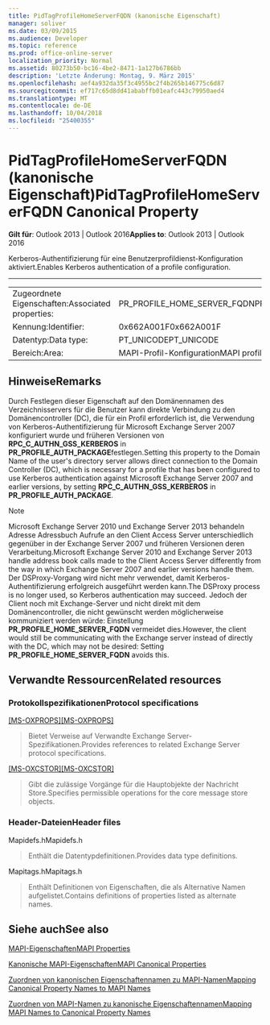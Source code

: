 ```yaml
---
title: PidTagProfileHomeServerFQDN (kanonische Eigenschaft)
manager: soliver
ms.date: 03/09/2015
ms.audience: Developer
ms.topic: reference
ms.prod: office-online-server
localization_priority: Normal
ms.assetid: 80273b50-bc16-4be2-8471-1a127b6786bb
description: 'Letzte Änderung: Montag, 9. März 2015'
ms.openlocfilehash: aef4a932da35f3c4955bc2f4b265b146775c6d87
ms.sourcegitcommit: ef717c65d8dd41ababffb01eafc443c79950aed4
ms.translationtype: MT
ms.contentlocale: de-DE
ms.lasthandoff: 10/04/2018
ms.locfileid: "25400355"
---
```

# <a name="pidtagprofilehomeserverfqdn-canonical-property"></a><span data-ttu-id="aa5f2-103">PidTagProfileHomeServerFQDN (kanonische Eigenschaft)</span><span class="sxs-lookup"><span data-stu-id="aa5f2-103">PidTagProfileHomeServerFQDN Canonical Property</span></span>

  
  
<span data-ttu-id="aa5f2-104">**Gilt für**: Outlook 2013 | Outlook 2016</span><span class="sxs-lookup"><span data-stu-id="aa5f2-104">**Applies to**: Outlook 2013 | Outlook 2016</span></span> 
  
<span data-ttu-id="aa5f2-105">Kerberos-Authentifizierung für eine Benutzerprofildienst-Konfiguration aktiviert.</span><span class="sxs-lookup"><span data-stu-id="aa5f2-105">Enables Kerberos authentication of a profile configuration.</span></span>
  
****

|||
|:-----|:-----|
|<span data-ttu-id="aa5f2-106">Zugeordnete Eigenschaften:</span><span class="sxs-lookup"><span data-stu-id="aa5f2-106">Associated properties:</span></span>  <br/> |<span data-ttu-id="aa5f2-107">PR_PROFILE_HOME_SERVER_FQDN</span><span class="sxs-lookup"><span data-stu-id="aa5f2-107">PR_PROFILE_HOME_SERVER_FQDN</span></span>  <br/> |
|<span data-ttu-id="aa5f2-108">Kennung:</span><span class="sxs-lookup"><span data-stu-id="aa5f2-108">Identifier:</span></span>  <br/> |<span data-ttu-id="aa5f2-109">0x662A001F</span><span class="sxs-lookup"><span data-stu-id="aa5f2-109">0x662A001F</span></span>  <br/> |
|<span data-ttu-id="aa5f2-110">Datentyp:</span><span class="sxs-lookup"><span data-stu-id="aa5f2-110">Data type:</span></span>  <br/> |<span data-ttu-id="aa5f2-111">PT_UNICODE</span><span class="sxs-lookup"><span data-stu-id="aa5f2-111">PT_UNICODE</span></span>  <br/> |
|<span data-ttu-id="aa5f2-112">Bereich:</span><span class="sxs-lookup"><span data-stu-id="aa5f2-112">Area:</span></span>  <br/> |<span data-ttu-id="aa5f2-113">MAPI-Profil-Konfiguration</span><span class="sxs-lookup"><span data-stu-id="aa5f2-113">MAPI profile configuration</span></span>  <br/> |
   
## <a name="remarks"></a><span data-ttu-id="aa5f2-114">Hinweise</span><span class="sxs-lookup"><span data-stu-id="aa5f2-114">Remarks</span></span>

<span data-ttu-id="aa5f2-115">Durch Festlegen dieser Eigenschaft auf den Domänennamen des Verzeichnisservers für die Benutzer kann direkte Verbindung zu den Domänencontroller (DC), die für ein Profil erforderlich ist, die Verwendung von Kerberos-Authentifizierung für Microsoft Exchange Server 2007 konfiguriert wurde und früheren Versionen von **RPC_C_AUTHN_GSS_KERBEROS** in **PR_PROFILE_AUTH_PACKAGE**festlegen.</span><span class="sxs-lookup"><span data-stu-id="aa5f2-115">Setting this property to the Domain Name of the user's directory server allows direct connection to the Domain Controller (DC), which is necessary for a profile that has been configured to use Kerberos authentication against Microsoft Exchange Server 2007 and earlier versions, by setting **RPC_C_AUTHN_GSS_KERBEROS** in **PR_PROFILE_AUTH_PACKAGE**.</span></span>
  
> [!NOTE]
> <span data-ttu-id="aa5f2-116">Microsoft Exchange Server 2010 und Exchange Server 2013 behandeln Adresse Adressbuch Aufrufe an den Client Access Server unterschiedlich gegenüber in der Exchange Server 2007 und früheren Versionen deren Verarbeitung.</span><span class="sxs-lookup"><span data-stu-id="aa5f2-116">Microsoft Exchange Server 2010 and Exchange Server 2013 handle address book calls made to the Client Access Server differently from the way in which Exchange Server 2007 and earlier versions handle them.</span></span> <span data-ttu-id="aa5f2-117">Der DSProxy-Vorgang wird nicht mehr verwendet, damit Kerberos-Authentifizierung erfolgreich ausgeführt werden kann.</span><span class="sxs-lookup"><span data-stu-id="aa5f2-117">The DSProxy process is no longer used, so Kerberos authentication may succeed.</span></span> <span data-ttu-id="aa5f2-118">Jedoch der Client noch mit Exchange-Server und nicht direkt mit dem Domänencontroller, die nicht gewünscht werden möglicherweise kommuniziert werden würde: Einstellung **PR_PROFILE_HOME_SERVER_FQDN** vermeidet dies.</span><span class="sxs-lookup"><span data-stu-id="aa5f2-118">However, the client would still be communicating with the Exchange server instead of directly with the DC, which may not be desired: Setting **PR_PROFILE_HOME_SERVER_FQDN** avoids this.</span></span> 
  
## <a name="related-resources"></a><span data-ttu-id="aa5f2-119">Verwandte Ressourcen</span><span class="sxs-lookup"><span data-stu-id="aa5f2-119">Related resources</span></span>

### <a name="protocol-specifications"></a><span data-ttu-id="aa5f2-120">Protokollspezifikationen</span><span class="sxs-lookup"><span data-stu-id="aa5f2-120">Protocol specifications</span></span>

<span data-ttu-id="aa5f2-121">[[MS-OXPROPS]](https://msdn.microsoft.com/library/f6ab1613-aefe-447d-a49c-18217230b148%28Office.15%29.aspx)</span><span class="sxs-lookup"><span data-stu-id="aa5f2-121">[[MS-OXPROPS]](https://msdn.microsoft.com/library/f6ab1613-aefe-447d-a49c-18217230b148%28Office.15%29.aspx)</span></span>
  
> <span data-ttu-id="aa5f2-122">Bietet Verweise auf Verwandte Exchange Server-Spezifikationen.</span><span class="sxs-lookup"><span data-stu-id="aa5f2-122">Provides references to related Exchange Server protocol specifications.</span></span>
    
<span data-ttu-id="aa5f2-123">[[MS-OXCSTOR]](https://msdn.microsoft.com/library/d42ed1e0-3e77-4264-bd59-7afc583510e2%28Office.15%29.aspx)</span><span class="sxs-lookup"><span data-stu-id="aa5f2-123">[[MS-OXCSTOR]](https://msdn.microsoft.com/library/d42ed1e0-3e77-4264-bd59-7afc583510e2%28Office.15%29.aspx)</span></span>
  
> <span data-ttu-id="aa5f2-124">Gibt die zulässige Vorgänge für die Hauptobjekte der Nachricht Store.</span><span class="sxs-lookup"><span data-stu-id="aa5f2-124">Specifies permissible operations for the core message store objects.</span></span>
    
### <a name="header-files"></a><span data-ttu-id="aa5f2-125">Header-Dateien</span><span class="sxs-lookup"><span data-stu-id="aa5f2-125">Header files</span></span>

<span data-ttu-id="aa5f2-126">Mapidefs.h</span><span class="sxs-lookup"><span data-stu-id="aa5f2-126">Mapidefs.h</span></span>
  
> <span data-ttu-id="aa5f2-127">Enthält die Datentypdefinitionen.</span><span class="sxs-lookup"><span data-stu-id="aa5f2-127">Provides data type definitions.</span></span>
    
<span data-ttu-id="aa5f2-128">Mapitags.h</span><span class="sxs-lookup"><span data-stu-id="aa5f2-128">Mapitags.h</span></span>
  
> <span data-ttu-id="aa5f2-129">Enthält Definitionen von Eigenschaften, die als Alternative Namen aufgelistet.</span><span class="sxs-lookup"><span data-stu-id="aa5f2-129">Contains definitions of properties listed as alternate names.</span></span>
    
## <a name="see-also"></a><span data-ttu-id="aa5f2-130">Siehe auch</span><span class="sxs-lookup"><span data-stu-id="aa5f2-130">See also</span></span>



[<span data-ttu-id="aa5f2-131">MAPI-Eigenschaften</span><span class="sxs-lookup"><span data-stu-id="aa5f2-131">MAPI Properties</span></span>](mapi-properties.md)
  
[<span data-ttu-id="aa5f2-132">Kanonische MAPI-Eigenschaften</span><span class="sxs-lookup"><span data-stu-id="aa5f2-132">MAPI Canonical Properties</span></span>](mapi-canonical-properties.md)
  
[<span data-ttu-id="aa5f2-133">Zuordnen von kanonischen Eigenschaftennamen zu MAPI-Namen</span><span class="sxs-lookup"><span data-stu-id="aa5f2-133">Mapping Canonical Property Names to MAPI Names</span></span>](mapping-canonical-property-names-to-mapi-names.md)
  
[<span data-ttu-id="aa5f2-134">Zuordnen von MAPI-Namen zu kanonische Eigenschaftennamen</span><span class="sxs-lookup"><span data-stu-id="aa5f2-134">Mapping MAPI Names to Canonical Property Names</span></span>](mapping-mapi-names-to-canonical-property-names.md)

